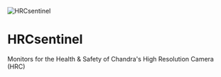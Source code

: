 ![HRCsentinel](misc/eyes.jpg)

# HRCsentinel



Monitors for the Health &amp; Safety of Chandra's High Resolution Camera (HRC)
